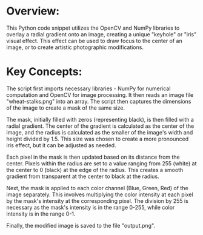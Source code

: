 # Overview:

This Python code snippet utilizes the OpenCV and NumPy libraries to overlay a radial gradient onto an image, creating a unique "keyhole" or "iris" visual effect. This effect can be used to draw focus to the center of an image, or to create artistic photographic modifications.

# Key Concepts:

The script first imports necessary libraries - NumPy for numerical computation and OpenCV for image processing. It then reads an image file "wheat-stalks.png" into an array. The script then captures the dimensions of the image to create a mask of the same size.

The mask, initially filled with zeros (representing black), is then filled with a radial gradient. The center of the gradient is calculated as the center of the image, and the radius is calculated as the smaller of the image's width and height divided by 1.5. This size was chosen to create a more pronounced iris effect, but it can be adjusted as needed.

Each pixel in the mask is then updated based on its distance from the center. Pixels within the radius are set to a value ranging from 255 (white) at the center to 0 (black) at the edge of the radius. This creates a smooth gradient from transparent at the center to black at the radius.

Next, the mask is applied to each color channel (Blue, Green, Red) of the image separately. This involves multiplying the color intensity at each pixel by the mask's intensity at the corresponding pixel. The division by 255 is necessary as the mask's intensity is in the range 0-255, while color intensity is in the range 0-1.

Finally, the modified image is saved to the file "output.png".
